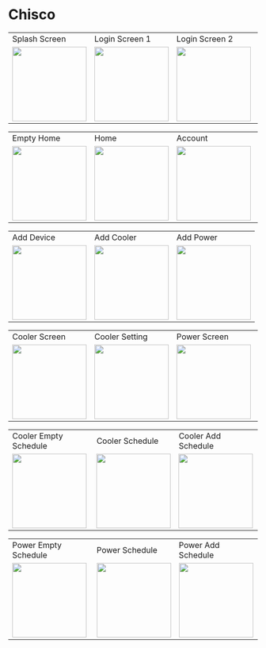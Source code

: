 # Chisco


<table>
  <tr>
    <td>Splash Screen</td>
     <td>Login Screen 1</td>
     <td>Login Screen 2</td>
     <td>Login Screen 3</td>
  </tr>
  <tr>
    <td><img src="https://user-images.githubusercontent.com/54314092/233347600-ef374184-7374-4c4a-8a86-4d534386e9df.png" width="150"/></td>
    <td><img src="https://user-images.githubusercontent.com/54314092/233347564-3a60537d-d35e-46a3-a109-bd28d8567052.png" width="150"/></td>
    <td><img src="https://user-images.githubusercontent.com/54314092/233347561-5d1509af-3035-4ca6-9e84-7a9d8e12d3fb.png" width="150"/></td>
    <td><img src="https://user-images.githubusercontent.com/54314092/233347554-7f5ba452-0fad-4050-aa7a-d52c516967f4.png" width="150"/></td>
  </tr>
 </table>
 
 <table>
  <tr>
    <td>Empty Home</td>
     <td>Home</td>
     <td>Account</td>
    <td>Profile</td>
   
  </tr>
  <tr>
    <td><img src="https://user-images.githubusercontent.com/54314092/233347529-6ea29059-0856-4e57-94fc-63c12d2e13ff.png" width="150"/></td>
    <td><img src="https://user-images.githubusercontent.com/54314092/233347543-2e8d796e-e59d-4744-9802-0fa1d5b9f6f0.png" width="150"/></td>
    <td><img src="https://user-images.githubusercontent.com/54314092/233347605-e827967f-c6b1-488f-9376-d4f419a8d3f4.png" width="150"/></td>
    <td><img src="https://user-images.githubusercontent.com/54314092/233347579-282bb164-ef34-4144-86d0-76f15ee74eeb.png" width="150"/></td>
    
  </tr>
 </table>

  <table>
  <tr>
  <td>Add Device</td>
    <td>Add Cooler</td>
     <td>Add Power</td>
   
  </tr>
  <tr>
  <td><img src="https://user-images.githubusercontent.com/54314092/233347518-05954127-a8b8-4dfb-95da-f5c9a43c6d51.png" width="150"/></td>
    <td><img src="https://user-images.githubusercontent.com/54314092/233347607-d2908665-318b-45a5-8609-e4f5c4a92a38.png" width="150"/></td>
    <td><img src="https://user-images.githubusercontent.com/54314092/233347615-e6faa914-f8ed-4e38-bb70-c66a9e214341.png" width="150"/></td>
  </tr>
 </table>

  <table>
  <tr>
    <td>Cooler Screen</td>
     <td>Cooler Setting</td>
     <td>Power Screen</td>
    <td>Power Setting</td>
   
  </tr>
  <tr>
    <td><img src="https://user-images.githubusercontent.com/54314092/233347641-799e88c5-0c72-4251-b79e-38406d93be6b.png" width="150"/></td>
    <td><img src="https://user-images.githubusercontent.com/54314092/233347509-7174e3af-cfa3-45fe-b340-7827dc9cb484.png" width="150"/></td>
    <td><img src="https://user-images.githubusercontent.com/54314092/233347572-5ce040aa-05e7-4a4b-aac7-8697473215e4.png" width="150"/></td>
    <td><img src="https://user-images.githubusercontent.com/54314092/233347514-47487196-4d3d-4f3c-abd0-8d3c673ab516.png" width="150"/></td>
  </tr>
 </table>


   <table>
  <tr>
    <td>Cooler Empty Schedule</td>
    <td>Cooler Schedule</td>
    <td>Cooler Add Schedule</td>
   
  </tr>
  <tr>
    <td><img src="https://user-images.githubusercontent.com/54314092/233347585-d6da471c-feb3-49b4-ba72-a320f4fbbe91.png" width="150"/></td>
    <td><img src="https://user-images.githubusercontent.com/54314092/226916851-da422baf-12e9-411b-905f-92642c2d9a57.png" width="150"/></td>
    <td><img src="https://user-images.githubusercontent.com/54314092/233347624-69004d7a-8511-47a1-a24a-565dda15c158.png" width="150"/></td>
  </tr>
 </table>


   <table>
  <tr>
    <td>Power Empty Schedule</td>
    <td>Power Schedule</td>
    <td>Power Add Schedule</td>
   
  </tr>
  <tr>
    <td><img src="https://user-images.githubusercontent.com/54314092/233347596-d77d3155-cd77-4f3f-9bec-ae7fe0319366.png" width="150"/></td>
    <td><img src="https://user-images.githubusercontent.com/54314092/233347502-4b2bb974-bdae-4729-9c61-d62883ae20cf.png" width="150"/></td>
    <td><img src="https://user-images.githubusercontent.com/54314092/233347634-ed242da3-932c-42ee-ba4e-e56a03db41a5.png" width="150"/></td>
  </tr>
 </table>


